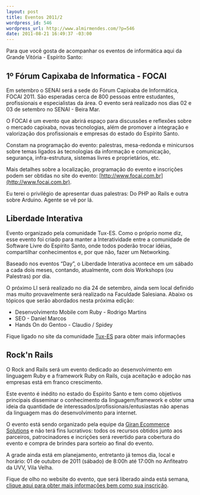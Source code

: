 ```yaml
--- 
layout: post
title: Eventos 2011/2
wordpress_id: 546
wordpress_url: http://www.almirmendes.com/?p=546
date: 2011-08-21 16:49:37 -03:00
---
```

Para que você gosta de acompanhar os eventos de informática aqui da Grande Vitória - Espírito Santo:

1º Fórum Capixaba de Informatica - FOCAI
----------------------------------------

Em setembro o SENAI será a sede do Fórum Capixaba de Informática, FOCAI 2011. São esperadas cerca de 800 pessoas entre estudantes, profissionais e especialistas da área. O evento será realizado nos dias 02 e 03 de setembro no SENAI - Beira Mar.

O FOCAI é um evento que abrirá espaço para discussões e reflexões sobre o mercado capixaba, novas tecnologias, além de promover a integração e valorização dos profissionais e empresas do estado do Espírito Santo.

Constam na programação do evento: palestras, mesa-redonda e minicursos sobre temas ligados às tecnologias da informação e comunicação, segurança, infra-estrutura, sistemas livres e proprietários, etc.

Mais detalhes sobre a localização, programação do evento e inscrições podem ser obtidas no site do evento: [http://www.focai.com.br](http://www.focai.com.br).

Eu terei o privilégio de apresentar duas palestras: Do PHP ao Rails e outra sobre Arduino. Agente se vê por lá.

Liberdade Interativa
---------------------

Evento organizado pela comunidade Tux-ES. Como o próprio nome diz, esse evento foi criado para manter a Interatividade entre a comunidade de Software Livre do Espírito Santo, onde todos poderão trocar idéias, compartilhar conhecimentos e, por que não, fazer um Networking.

Baseado nos eventos “Day”, o Liberdade Interativa acontece em um sábado a cada dois meses, contando, atualmente, com dois Workshops (ou Palestras) por dia.

O próximo LI será realizado no dia 24 de setembro, ainda sem local definido mas muito provavelmente será realizado na Faculdade Salesiana. Abaixo os tópicos que serão abordados nesta próxima edição:

* Desenvolvimento Mobile com Ruby - Rodrigo Martins
* SEO - Daniel Marcos
* Hands On do Gentoo - Claudio / Spidey

Fique ligado no site da comunidade [Tux-ES](http://www.tux-es.org/liberdadeinterativa) para obter mais informações

Rock'n Rails
------------

O Rock and Rails será um evento dedicado ao desenvolvimento em linguagem Ruby e a framework Ruby on Rails, cuja aceitação e adoção nas empresas está em franco crescimento.

Este evento é inédito no estado do Espírito Santo e tem como objetivos principais disseminar o conhecimento da linguagem/framework e obter uma ideia da quantidade de interessados/profissionais/entusiastas não apenas da linguagem mas do desenvolvimento para internet.

O evento está sendo organizado pela equipe da [Giran Ecommerce Solutions](http://www.giran.com.br/) e não terá fins lucrativos: todos os recursos obtidos junto aos parceiros, patrocinadores e incrições será revertido para cobertura do evento e compra de brindes para sorteio ao final do evento.

A grade ainda está em planejamento, entretanto já temos dia, local e horário: 01 de outubro de 2011 (sábado) de 8:00h até 17:00h no Anfiteatro da UVV, Vila Velha.

Fique de olho no website do evento, que será liberado ainda está semana, [clique aqui para obter mais informações bem como sua inscrição](http://www.rockandrails.com.br).
